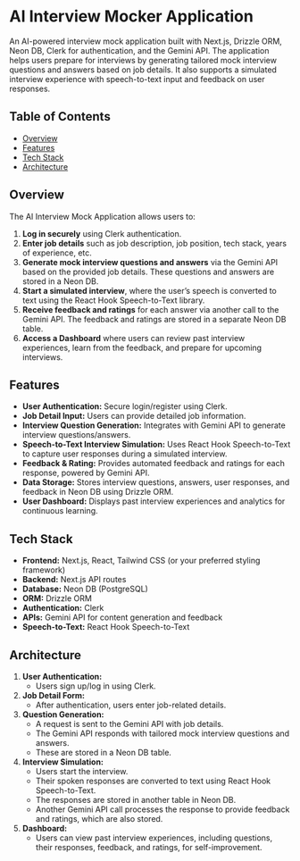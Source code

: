 # AI Interview Mocker Application

An AI-powered interview mock application built with Next.js, Drizzle ORM, Neon DB, Clerk for authentication, and the Gemini API. The application helps users prepare for interviews by generating tailored mock interview questions and answers based on job details. It also supports a simulated interview experience with speech-to-text input and feedback on user responses.

## Table of Contents

- [Overview](#overview)
- [Features](#features)
- [Tech Stack](#tech-stack)
- [Architecture](#architecture)


## Overview

The AI Interview Mock Application allows users to:
1. **Log in securely** using Clerk authentication.
2. **Enter job details** such as job description, job position, tech stack, years of experience, etc.
3. **Generate mock interview questions and answers** via the Gemini API based on the provided job details. These questions and answers are stored in a Neon DB.
4. **Start a simulated interview**, where the user’s speech is converted to text using the React Hook Speech-to-Text library.
5. **Receive feedback and ratings** for each answer via another call to the Gemini API. The feedback and ratings are stored in a separate Neon DB table.
6. **Access a Dashboard** where users can review past interview experiences, learn from the feedback, and prepare for upcoming interviews.

## Features

- **User Authentication:** Secure login/register using Clerk.
- **Job Detail Input:** Users can provide detailed job information.
- **Interview Question Generation:** Integrates with Gemini API to generate interview questions/answers.
- **Speech-to-Text Interview Simulation:** Uses React Hook Speech-to-Text to capture user responses during a simulated interview.
- **Feedback & Rating:** Provides automated feedback and ratings for each response, powered by Gemini API.
- **Data Storage:** Stores interview questions, answers, user responses, and feedback in Neon DB using Drizzle ORM.
- **User Dashboard:** Displays past interview experiences and analytics for continuous learning.

## Tech Stack

- **Frontend:** Next.js, React, Tailwind CSS (or your preferred styling framework)
- **Backend:** Next.js API routes
- **Database:** Neon DB (PostgreSQL)
- **ORM:** Drizzle ORM
- **Authentication:** Clerk
- **APIs:** Gemini API for content generation and feedback
- **Speech-to-Text:** React Hook Speech-to-Text

## Architecture

1. **User Authentication:**
   - Users sign up/log in using Clerk.
2. **Job Detail Form:**
   - After authentication, users enter job-related details.
3. **Question Generation:**
   - A request is sent to the Gemini API with job details.
   - The Gemini API responds with tailored mock interview questions and answers.
   - These are stored in a Neon DB table.
4. **Interview Simulation:**
   - Users start the interview.
   - Their spoken responses are converted to text using React Hook Speech-to-Text.
   - The responses are stored in another table in Neon DB.
   - Another Gemini API call processes the response to provide feedback and ratings, which are also stored.
5. **Dashboard:**
   - Users can view past interview experiences, including questions, their responses, feedback, and ratings, for self-improvement.

